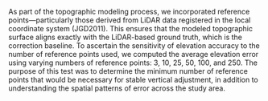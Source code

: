 As part of the topographic modeling process, we incorporated reference points—particularly those derived from LiDAR data registered in the local coordinate system (JGD2011). This ensures that the modeled topographic surface aligns exactly with the LiDAR-based ground truth, which is the correction baseline. To ascertain the sensitivity of elevation accuracy to the number of reference points used, we computed the average elevation error using varying numbers of reference points: 3, 10, 25, 50, 100, and 250. The purpose of this test was to determine the minimum number of reference points that would be necessary for stable vertical adjustment, in addition to understanding the spatial patterns of error across the study area.
